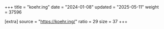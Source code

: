 +++
title = "koehr.ing"
date = "2024-01-08"
updated = "2025-05-11"
weight = 37596

[extra]
source = "https://koehr.ing/"
ratio = 29
size = 37
+++
